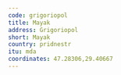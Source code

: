 ```yaml
---
code: grigoriopol
title: Mayak
address: Grigoriopol
short: Mayak
country: pridnestr
itu: mda
coordinates: 47.28306,29.40667
---
```

